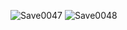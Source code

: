 ![Save0047](https://github.com/user-attachments/assets/5aff9546-1686-40c6-abfc-d95e0e9e34da)
![Save0048](https://github.com/user-attachments/assets/2175e1ca-eeb3-4901-aade-37f5b0b90b45)
